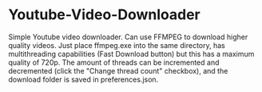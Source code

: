 # Youtube-Video-Downloader
Simple Youtube video downloader. Can use FFMPEG to download higher quality videos.
Just place ffmpeg.exe into the same directory, has multithreading capabilities (Fast Download button)
but this has a maximum quality of 720p. The amount of threads can be incremented and decremented (click the
"Change thread count" checkbox), and the download folder is saved in preferences.json.
